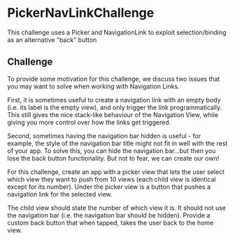 # PickerNavLinkChallenge

This challenge uses a Picker and NavigationLink to exploit selection/binding as an alternative "back" button

## Challenge

To provide some motivation for this challenge, we discuss two issues that you may want to solve when working with Navigation Links. 

First, it is sometimes useful to create a navigation link with an empty body (i.e. its label is the empty view), and only trigger the link programmatically. 
This still gives the nice stack-like behaviour of the Navigation View, while giving you more control over how the links get triggered. 

Second, sometimes having the navigation bar hidden is useful - for example, the style of the navigation bar title might not fit in well with the rest of your 
app. To solve this, you can hide the navigation bar...but then you lose the back button functionality. But not to fear, we can create our own!

For this challenge, create an app with a picker view that lets the user select which view they want to push from 10 views (each child view is identical except 
for its number). Under the picker view is a button that pushes a navigation link for the selected view.

The child view should state the number of which view it is. It should not use the navigation bar (i.e. the navigation bar should be hidden). Provide a custom 
back button that when tapped, takes the user back to the home view.

